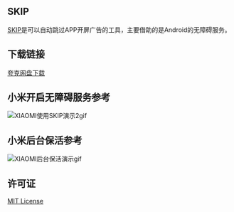 ## SKIP

[SKIP](https://github.com/GuoXiCheng/SKIP)是可以自动跳过APP开屏广告的工具，主要借助的是Android的无障碍服务。

## 下载链接

[夸克网盘下载](https://pan.quark.cn/s/eb59f61232ef)

## 小米开启无障碍服务参考

![XIAOMI使用SKIP演示2gif](https://cdn.nlark.com/yuque/0/2022/gif/12979037/1662191686472-b8f7d2dd-5c69-4c8c-b253-d120425e21cc.gif#clientId=uff6987b8-90c4-4&crop=0&crop=0&crop=1&crop=1&from=ui&id=u647621ef&margin=%5Bobject%20Object%5D&name=XIAOMI%E4%BD%BF%E7%94%A8SKIP%E6%BC%94%E7%A4%BA2.gif&originHeight=622&originWidth=280&originalType=binary&ratio=1&rotation=0&showTitle=false&size=376268&status=done&style=stroke&taskId=ue10fac6a-4682-424c-ab9b-512176b7ad0&title=)

## 小米后台保活参考

![XIAOMI后台保活演示gif](https://cdn.nlark.com/yuque/0/2022/gif/12979037/1662188749220-a2dd97d7-d0b8-4ba9-b711-9f6d7aa51148.gif#clientId=u149b4980-b939-4&crop=0&crop=0&crop=1&crop=1&from=ui&id=ufe733817&margin=%5Bobject%20Object%5D&name=XIAOMI%E5%90%8E%E5%8F%B0%E4%BF%9D%E6%B4%BB%E6%BC%94%E7%A4%BA.gif&originHeight=622&originWidth=280&originalType=binary&ratio=1&rotation=0&showTitle=false&size=1420501&status=done&style=stroke&taskId=u5d87ec6c-092c-4ee2-a2d3-77fab872d43&title=)

## 许可证

[MIT License](https://github.com/GuoXiCheng/SKIP/blob/main/LICENSE)